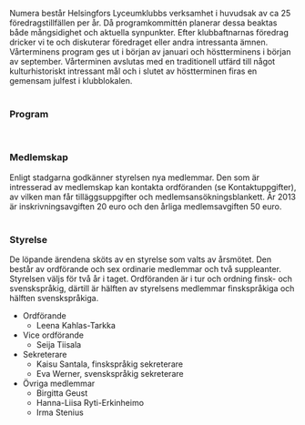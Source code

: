 
Numera består Helsingfors Lyceumklubbs verksamhet i huvudsak av ca 25 föredragstillfällen per år.  Då programkommittén planerar dessa beaktas både mångsidighet och aktuella synpunkter. Efter klubbaftnarnas föredrag dricker vi te och diskuterar föredraget eller andra intressanta ämnen. Vårterminens program ges ut i början av januari och höstterminens i början av september. Vårterminen avslutas med en traditionell utfärd till något kulturhistoriskt intressant mål och i slutet av höstterminen firas en gemensam julfest i klubblokalen.  
<br>

<h3 id="program">Program</h3>
     <br>
     

<h3 id="membership">Medlemskap</h3>

Enligt stadgarna godkänner styrelsen nya medlemmar. Den som är intresserad av medlemskap kan kontakta ordföranden (se Kontaktuppgifter), av vilken man får tilläggsuppgifter och medlemsansökningsblankett. År 2013 är inskrivningsavgiften 20 euro och den årliga medlemsavgiften 50 euro.
     <br>
     <br>
     


<h3 id="administration">Styrelse</h3>

De löpande ärendena sköts av en styrelse som valts av årsmötet. Den består av ordförande och sex ordinarie medlemmar och två suppleanter. Styrelsen väljs för två år i taget. Ordföranden är i tur och ordning finsk- och svenskspråkig, därtill är hälften av styrelsens medlemmar finskspråkiga och hälften svenskspråkiga.

* Ordförande 
	* Leena Kahlas-Tarkka 
* Vice ordförande 
	* Seija Tiisala 
* Sekreterare
	* Kaisu Santala, finskspråkig sekreterare
	* Eva Werner, svenskspråkig sekreterare 
* Övriga medlemmar
	* Birgitta Geust
	* Hanna-Liisa Ryti-Erkinheimo
	* Irma Stenius
<br>
<br>
